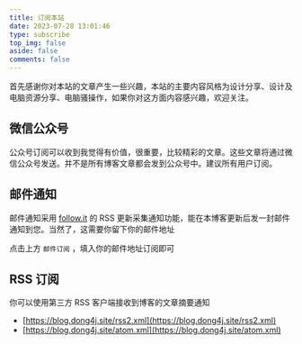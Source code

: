 ```yaml
---
title: 订阅本站
date: 2023-07-28 13:01:46
type: subscribe
top_img: false
aside: false
comments: false
---
```


首先感谢你对本站的文章产生一些兴趣，本站的主要内容风格为设计分享、设计及电脑资源分享、电脑骚操作，如果你对这方面内容感兴趣，欢迎关注。

## 微信公众号

公众号订阅可以收到我觉得有价值，很重要，比较精彩的文章。这些文章将通过微信公众号发送。并不是所有博客文章都会发到公众号中。建议所有用户订阅。

## 邮件通知

邮件通知采用 [follow.it](https://follow.it/) 的 RSS 更新采集通知功能，能在本博客更新后发一封邮件通知到您。当然了，这需要你留下你的邮件地址

点击上方 `邮件订阅` ，填入你的邮件地址订阅即可

## RSS 订阅

你可以使用第三方 RSS 客户端接收到博客的文章摘要通知

- [https://blog.dong4j.site/rss2.xml](https://blog.dong4j.site/rss2.xml)
- [https://blog.dong4j.site/atom.xml](https://blog.dong4j.site/atom.xml)
